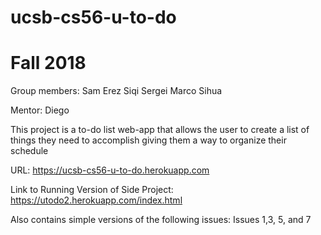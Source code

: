 # ucsb-cs56-u-to-do
# Fall 2018

Group members: 
Sam 
Erez
Siqi
Sergei
Marco
Sihua

Mentor: 
Diego

This project is a to-do list web-app that allows the user to create a list of things they need to accomplish giving them a way to organize their schedule

URL: https://ucsb-cs56-u-to-do.herokuapp.com



Link to Running Version of Side Project: https://utodo2.herokuapp.com/index.html

Also contains simple versions of the following issues:
Issues 1,3, 5, and 7
